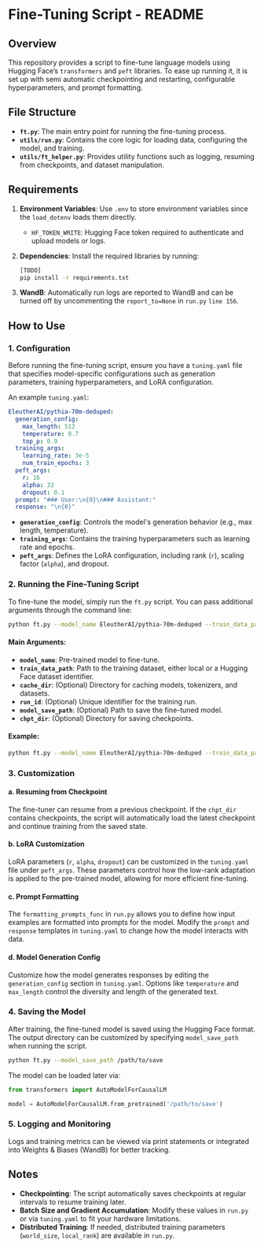 # Fine-Tuning Script - README

## Overview

This repository provides a script to fine-tune language models using Hugging Face’s `transformers` and `peft` libraries. To ease up running it, it is set up with semi automatic checkpointing and restarting, configurable hyperparameters, and prompt formatting.

## File Structure

- **`ft.py`**: The main entry point for running the fine-tuning process.
- **`utils/run.py`**: Contains the core logic for loading data, configuring the model, and training.
- **`utils/ft_helper.py`**: Provides utility functions such as logging, resuming from checkpoints, and dataset manipulation.

## Requirements

1. **Environment Variables**: Use `.env` to store environment variables since the `load_dotenv` loads them directly. 
   - `HF_TOKEN_WRITE`: Hugging Face token required to authenticate and upload models or logs.

2. **Dependencies**: Install the required libraries by running:
   ```bash
   [TODO]
   pip install -r requirements.txt
   ```

3. **WandB**: Automatically run logs are reported to WandB and can be turned off by uncommenting the `report_to=None` in `run.py` `line 156`.

## How to Use

### 1. Configuration

Before running the fine-tuning script, ensure you have a `tuning.yaml` file that specifies model-specific configurations such as generation parameters, training hyperparameters, and LoRA configuration.

An example `tuning.yaml`:
```yaml
EleutherAI/pythia-70m-deduped:
  generation_config:
    max_length: 512
    temperature: 0.7
    top_p: 0.9
  training_args:
    learning_rate: 3e-5
    num_train_epochs: 3
  peft_args:
    r: 16
    alpha: 32
    dropout: 0.1
  prompt: "### User:\n{0}\n### Assistant:"
  response: "\n{0}"
```

- **`generation_config`**: Controls the model's generation behavior (e.g., max length, temperature).
- **`training_args`**: Contains the training hyperparameters such as learning rate and epochs.
- **`peft_args`**: Defines the LoRA configuration, including rank (`r`), scaling factor (`alpha`), and dropout.

### 2. Running the Fine-Tuning Script

To fine-tune the model, simply run the `ft.py` script. You can pass additional arguments through the command line:

```bash
python ft.py --model_name EleutherAI/pythia-70m-deduped --train_data_path path_to_data
```

#### Main Arguments:
- **`model_name`**: Pre-trained model to fine-tune.
- **`train_data_path`**: Path to the training dataset, either local or a Hugging Face dataset identifier.
- **`cache_dir`**: (Optional) Directory for caching models, tokenizers, and datasets.
- **`run_id`**: (Optional) Unique identifier for the training run.
- **`model_save_path`**: (Optional) Path to save the fine-tuned model.
- **`chpt_dir`**: (Optional) Directory for saving checkpoints.

#### Example:
```bash
python ft.py --model_name EleutherAI/pythia-70m-deduped --train_data_path my_data --model_save_path output_model
```

### 3. Customization

#### a. **Resuming from Checkpoint**

The fine-tuner can resume from a previous checkpoint. If the `chpt_dir` contains checkpoints, the script will automatically load the latest checkpoint and continue training from the saved state.

#### b. **LoRA Customization**

LoRA parameters (`r`, `alpha`, `dropout`) can be customized in the `tuning.yaml` file under `peft_args`. These parameters control how the low-rank adaptation is applied to the pre-trained model, allowing for more efficient fine-tuning.

#### c. **Prompt Formatting**

The `formatting_prompts_func` in `run.py` allows you to define how input examples are formatted into prompts for the model. Modify the `prompt` and `response` templates in `tuning.yaml` to change how the model interacts with data.

#### d. **Model Generation Config**

Customize how the model generates responses by editing the `generation_config` section in `tuning.yaml`. Options like `temperature` and `max_length` control the diversity and length of the generated text.

### 4. Saving the Model

After training, the fine-tuned model is saved using the Hugging Face format. The output directory can be customized by specifying `model_save_path` when running the script.

```bash
python ft.py --model_save_path /path/to/save
```

The model can be loaded later via:

```python
from transformers import AutoModelForCausalLM

model = AutoModelForCausalLM.from_pretrained('/path/to/save')
```

### 5. Logging and Monitoring

Logs and training metrics can be viewed via print statements or integrated into Weights & Biases (WandB) for better tracking.

## Notes

- **Checkpointing**: The script automatically saves checkpoints at regular intervals to resume training later.
- **Batch Size and Gradient Accumulation**: Modify these values in `run.py` or via `tuning.yaml` to fit your hardware limitations.
- **Distributed Training**: If needed, distributed training parameters (`world_size`, `local_rank`) are available in `run.py`. 
